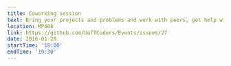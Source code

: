 ```yaml
---
title: Coworking session
text: Bring your projects and problems and work with peers, get help with questions, and show off your progress.
location: MP408
link: https://github.com/UofTCoders/Events/issues/27
date: 2016-01-28
startTime: '18:00'
endTime: '19:30'
---
```

